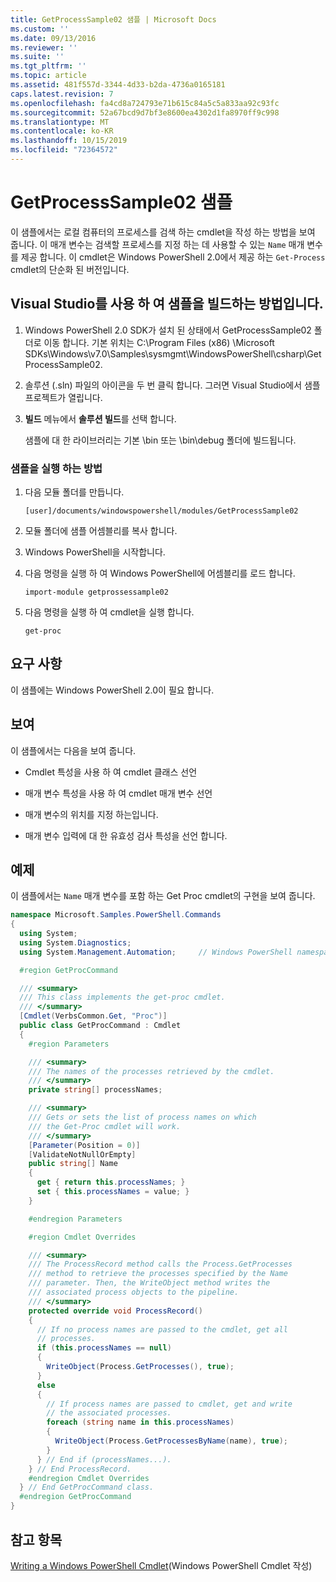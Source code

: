 ```yaml
---
title: GetProcessSample02 샘플 | Microsoft Docs
ms.custom: ''
ms.date: 09/13/2016
ms.reviewer: ''
ms.suite: ''
ms.tgt_pltfrm: ''
ms.topic: article
ms.assetid: 481f557d-3344-4d33-b2da-4736a0165181
caps.latest.revision: 7
ms.openlocfilehash: fa4cd8a724793e71b615c84a5c5a833aa92c93fc
ms.sourcegitcommit: 52a67bcd9d7bf3e8600ea4302d1fa8970ff9c998
ms.translationtype: MT
ms.contentlocale: ko-KR
ms.lasthandoff: 10/15/2019
ms.locfileid: "72364572"
---
```

# <a name="getprocesssample02-sample"></a>GetProcessSample02 샘플

이 샘플에서는 로컬 컴퓨터의 프로세스를 검색 하는 cmdlet을 작성 하는 방법을 보여 줍니다. 이 매개 변수는 검색할 프로세스를 지정 하는 데 사용할 수 있는 `Name` 매개 변수를 제공 합니다. 이 cmdlet은 Windows PowerShell 2.0에서 제공 하는 `Get-Process` cmdlet의 단순화 된 버전입니다.

## <a name="how-to-build-the-sample-using-visual-studio"></a>Visual Studio를 사용 하 여 샘플을 빌드하는 방법입니다.

1. Windows PowerShell 2.0 SDK가 설치 된 상태에서 GetProcessSample02 폴더로 이동 합니다. 기본 위치는 C:\Program Files (x86) \Microsoft SDKs\Windows\v7.0\Samples\sysmgmt\WindowsPowerShell\csharp\GetProcessSample02.

2. 솔루션 (.sln) 파일의 아이콘을 두 번 클릭 합니다. 그러면 Visual Studio에서 샘플 프로젝트가 열립니다.

3. **빌드** 메뉴에서 **솔루션 빌드**를 선택 합니다.

    샘플에 대 한 라이브러리는 기본 \bin 또는 \bin\debug 폴더에 빌드됩니다.

### <a name="how-to-run-the-sample"></a>샘플을 실행 하는 방법

1. 다음 모듈 폴더를 만듭니다.

    `[user]/documents/windowspowershell/modules/GetProcessSample02`

2. 모듈 폴더에 샘플 어셈블리를 복사 합니다.

3. Windows PowerShell을 시작합니다.

4. 다음 명령을 실행 하 여 Windows PowerShell에 어셈블리를 로드 합니다.

    `import-module getprossessample02`

5. 다음 명령을 실행 하 여 cmdlet을 실행 합니다.

    `get-proc`

## <a name="requirements"></a>요구 사항

이 샘플에는 Windows PowerShell 2.0이 필요 합니다.

## <a name="demonstrates"></a>보여

이 샘플에서는 다음을 보여 줍니다.

- Cmdlet 특성을 사용 하 여 cmdlet 클래스 선언

- 매개 변수 특성을 사용 하 여 cmdlet 매개 변수 선언

- 매개 변수의 위치를 지정 하는입니다.

- 매개 변수 입력에 대 한 유효성 검사 특성을 선언 합니다.

## <a name="example"></a>예제

이 샘플에서는 `Name` 매개 변수를 포함 하는 Get Proc cmdlet의 구현을 보여 줍니다.

```csharp
namespace Microsoft.Samples.PowerShell.Commands
{
  using System;
  using System.Diagnostics;
  using System.Management.Automation;     // Windows PowerShell namespace

  #region GetProcCommand

  /// <summary>
  /// This class implements the get-proc cmdlet.
  /// </summary>
  [Cmdlet(VerbsCommon.Get, "Proc")]
  public class GetProcCommand : Cmdlet
  {
    #region Parameters

    /// <summary>
    /// The names of the processes retrieved by the cmdlet.
    /// </summary>
    private string[] processNames;

    /// <summary>
    /// Gets or sets the list of process names on which
    /// the Get-Proc cmdlet will work.
    /// </summary>
    [Parameter(Position = 0)]
    [ValidateNotNullOrEmpty]
    public string[] Name
    {
      get { return this.processNames; }
      set { this.processNames = value; }
    }

    #endregion Parameters

    #region Cmdlet Overrides

    /// <summary>
    /// The ProcessRecord method calls the Process.GetProcesses
    /// method to retrieve the processes specified by the Name
    /// parameter. Then, the WriteObject method writes the
    /// associated process objects to the pipeline.
    /// </summary>
    protected override void ProcessRecord()
    {
      // If no process names are passed to the cmdlet, get all
      // processes.
      if (this.processNames == null)
      {
        WriteObject(Process.GetProcesses(), true);
      }
      else
      {
        // If process names are passed to cmdlet, get and write
        // the associated processes.
        foreach (string name in this.processNames)
        {
          WriteObject(Process.GetProcessesByName(name), true);
        }
      } // End if (processNames...).
    } // End ProcessRecord.
    #endregion Cmdlet Overrides
  } // End GetProcCommand class.
  #endregion GetProcCommand
}
```

## <a name="see-also"></a>참고 항목

[Writing a Windows PowerShell Cmdlet](./writing-a-windows-powershell-cmdlet.md)(Windows PowerShell Cmdlet 작성)
